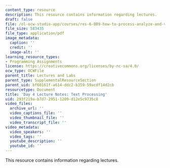 ```yaml
---
content_type: resource
description: This resource contains information regarding lectures.
draft: false
file: /ol-ocw-studio-app/courses/res-6-009-how-to-process-analyze-and-visualize-data-january-iap-2012/293f219ab7d729511209d12e5c9735c8_MITRES_6_009IAP12_lec4.pdf
file_size: 583435
file_type: application/pdf
image_metadata:
  caption: ''
  credit: ''
  image-alt: ''
learning_resource_types:
- Programming Assignments
license: https://creativecommons.org/licenses/by-nc-sa/4.0/
ocw_type: OCWFile
parent_title: Lectures and Labs
parent_type: SupplementalResourceSection
parent_uid: bf60161f-a614-ddc2-b359-59acdf14d2cb
resourcetype: Document
title: 'Day 4 Lecture Notes: Text Processing'
uid: 293f219a-b7d7-2951-1209-d12e5c9735c8
video_files:
  archive_url: ''
  video_captions_file: ''
  video_thumbnail_file: ''
  video_transcript_file: ''
video_metadata:
  video_speakers: ''
  video_tags: ''
  youtube_description: ''
  youtube_id: ''
---
```

This resource contains information regarding lectures.